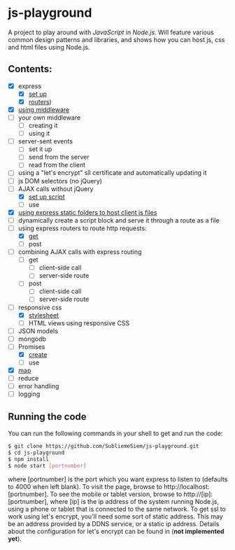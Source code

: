 # js-playground

A project to play around with *JavaScript* in *Node.js*. Will feature various common design patterns and libraries, and shows how you can host js, css and html files using Node.js.

## Contents:
- [x] express 
  - [x] [set up](index.js)
  - [x] [routers](routers/))
- [x] [using middleware](index.js)
- [ ] your own middleware
  - [ ] creating it
  - [ ] using it
- [ ] server-sent events
  - [ ] set it up
  - [ ] send from the server
  - [ ] read from the client
- [ ] using a "let's encrypt" sll certificate and automatically updating it
- [ ] js DOM selectors (no jQuery)
- [ ] AJAX calls without jQuery
  - [x] [set up script](clientScripts/ajax.js)
  - [ ] use
- [x] [using express static folders to host client js files](index.js)
- [ ] dynamically create a script block and serve it through a route as a file
- [ ] using express routers to route http requests:
  - [x] [get](routers/index.js)
  - [ ] post
- [ ] combining AJAX calls with express routing
  - [ ] get
    - [ ] client-side call
    - [ ] server-side route
  - [ ] post
    - [ ] client-side call
    - [ ] server-side route
- [ ] responsive css
  - [x] [stylesheet](styles/core/responsive.css)
  - [ ] HTML views using responsive CSS
- [ ] JSON models
- [ ] mongodb
- [ ] Promises
  - [x] [create](clientScripts/ajax.js)
  - [ ] use
- [x] [map](routers/index.js)
- [ ] reduce
- [ ] error handling
- [ ] logging

## Running the code

You can run the following commands in your shell to get and run the code:
```bash
$ git clone https://github.com/SubliemeSiem/js-playground.git
$ cd js-playground
$ npm install
$ node start [portnumber]
```
where [portnumber] is the port which you want express to listen to (defaults to 4000 when left blank). To visit the page, browse to http://localhost:[portnumber]. 
To see the mobile or tablet version, browse to http://[ip]:[portnumber],
where [ip] is the ip address of the system running Node.js, using a phone or tablet that is connected to the same network.
To get ssl to work using let's encrypt, you'll need some sort of static address. This may be an address provided by a DDNS service, or a static ip address. Details about the configuration for let's encrypt can be found in (**not implemented yet**).